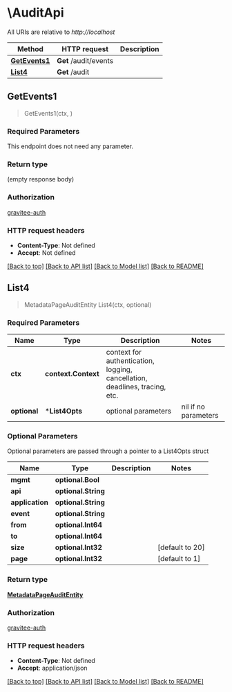 # \AuditApi

All URIs are relative to *http://localhost*

Method | HTTP request | Description
------------- | ------------- | -------------
[**GetEvents1**](AuditApi.md#GetEvents1) | **Get** /audit/events | 
[**List4**](AuditApi.md#List4) | **Get** /audit | 



## GetEvents1

> GetEvents1(ctx, )



### Required Parameters

This endpoint does not need any parameter.

### Return type

 (empty response body)

### Authorization

[gravitee-auth](../README.md#gravitee-auth)

### HTTP request headers

- **Content-Type**: Not defined
- **Accept**: Not defined

[[Back to top]](#) [[Back to API list]](../README.md#documentation-for-api-endpoints)
[[Back to Model list]](../README.md#documentation-for-models)
[[Back to README]](../README.md)


## List4

> MetadataPageAuditEntity List4(ctx, optional)



### Required Parameters


Name | Type | Description  | Notes
------------- | ------------- | ------------- | -------------
**ctx** | **context.Context** | context for authentication, logging, cancellation, deadlines, tracing, etc.
 **optional** | ***List4Opts** | optional parameters | nil if no parameters

### Optional Parameters

Optional parameters are passed through a pointer to a List4Opts struct


Name | Type | Description  | Notes
------------- | ------------- | ------------- | -------------
 **mgmt** | **optional.Bool**|  | 
 **api** | **optional.String**|  | 
 **application** | **optional.String**|  | 
 **event** | **optional.String**|  | 
 **from** | **optional.Int64**|  | 
 **to** | **optional.Int64**|  | 
 **size** | **optional.Int32**|  | [default to 20]
 **page** | **optional.Int32**|  | [default to 1]

### Return type

[**MetadataPageAuditEntity**](MetadataPageAuditEntity.md)

### Authorization

[gravitee-auth](../README.md#gravitee-auth)

### HTTP request headers

- **Content-Type**: Not defined
- **Accept**: application/json

[[Back to top]](#) [[Back to API list]](../README.md#documentation-for-api-endpoints)
[[Back to Model list]](../README.md#documentation-for-models)
[[Back to README]](../README.md)

